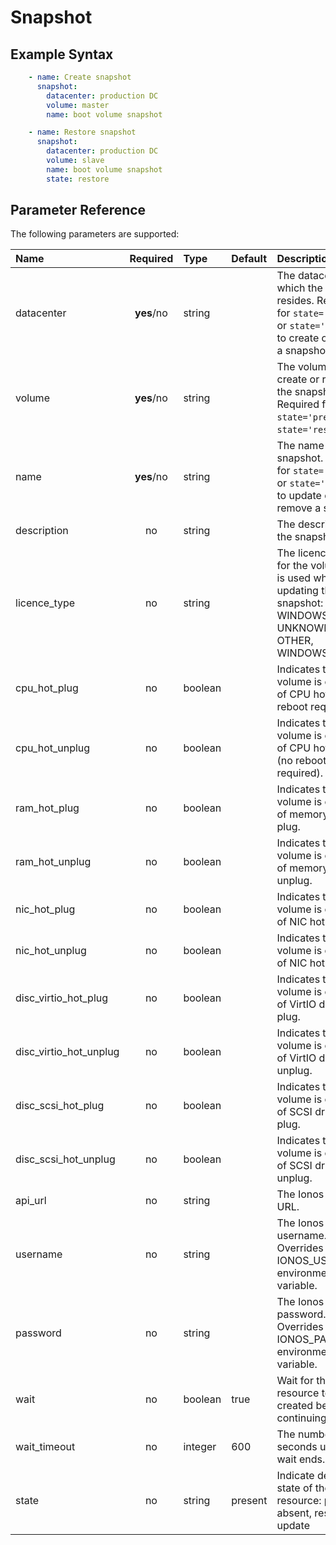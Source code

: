 # Snapshot

## Example Syntax

```yaml
    - name: Create snapshot
      snapshot:
        datacenter: production DC
        volume: master
        name: boot volume snapshot

    - name: Restore snapshot
      snapshot:
        datacenter: production DC
        volume: slave
        name: boot volume snapshot
        state: restore
```

## Parameter Reference

The following parameters are supported:

| Name | Required | Type | Default | Description |
| :--- | :---: | :--- | :--- | :--- |
| datacenter | **yes**/no | string |  | The datacenter in which the volume resides. Required for `state='present'` or `state='restore'` to create or restore a snapshot. |
| volume | **yes**/no | string |  | The volume to create or restore the snapshot. Required for `state='present'` or `state='restore'`. |
| name | **yes**/no | string |  | The name of the snapshot. Required for `state='update'` or `state='absent'` to update or remove a snapshot. |
| description | no | string |  | The description of the snapshot. |
| licence\_type | no | string |  | The licence type for the volume. This is used when updating the snapshot: LINUX, WINDOWS, UNKNOWN, OTHER, WINDOWS2016 |
| cpu\_hot\_plug | no | boolean |  | Indicates the volume is capable of CPU hot plug \(no reboot required\). |
| cpu\_hot\_unplug | no | boolean |  | Indicates the volume is capable of CPU hot unplug \(no reboot required\). |
| ram\_hot\_plug | no | boolean |  | Indicates the volume is capable of memory hot plug. |
| ram\_hot\_unplug | no | boolean |  | Indicates the volume is capable of memory hot unplug. |
| nic\_hot\_plug | no | boolean |  | Indicates the volume is capable of NIC hot plug. |
| nic\_hot\_unplug | no | boolean |  | Indicates the volume is capable of NIC hot unplug. |
| disc\_virtio\_hot\_plug | no | boolean |  | Indicates the volume is capable of VirtIO drive hot plug. |
| disc\_virtio\_hot\_unplug | no | boolean |  | Indicates the volume is capable of VirtIO drive hot unplug. |
| disc\_scsi\_hot\_plug | no | boolean |  | Indicates the volume is capable of SCSI drive hot plug. |
| disc\_scsi\_hot\_unplug | no | boolean |  | Indicates the volume is capable of SCSI drive hot unplug. |
| api\_url | no | string |  | The Ionos API base URL. |
| username | no | string |  | The Ionos username. Overrides the IONOS\_USERNAME environment variable. |
| password | no | string |  | The Ionos password. Overrides the IONOS\_PASSWORD environment variable. |
| wait | no | boolean | true | Wait for the resource to be created before continuing. |
| wait\_timeout | no | integer | 600 | The number of seconds until the wait ends. |
| state | no | string | present | Indicate desired state of the resource: **present**, absent, restore, update |

